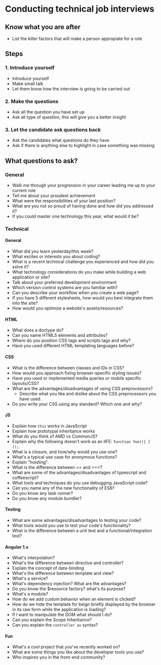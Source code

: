 # Conducting technical job interviews
## Know what you are after
- List the killer factors that will make a person appropiate for a role

## Steps
### 1. Introduce yourself
- Introduce yourself
- Make small talk
- Let them know how the interview is going to be carried out

### 2. Make the questions
- Ask all the question you have set up
- Ask all type of question, this will give you a better insight

### 3. Let the candidate ask questions back
- Ask the candidates what questions do they have
- Ask if there is anything else to highlight in case something was missing

## What questions to ask?
### General
- Walk me through your progression in your career leading me up to your current role
- Tell me about your proudest achievement
- What were the responsibilities of your last position?
- What are you not so proud of having done and how did you addressed it?
- If you could master one technology this year, what would it be?

### Technical
#### General
- What did you learn yesterday/this week?
- What excites or interests you about coding?
- What is a recent technical challenge you experienced and how did you solve it?
- What technology considerations do you make while building a web application or site?
- Talk about your preferred development environment
- Which version control systems are you familiar with?
- Can you describe your workflow when you create a web page?
- If you have 5 different stylesheets, how would you best integrate them into the site?
- How would you optimize a website's assets/resources?

#### HTML
- What does a doctype do?
- Can you name HTML5 elements and attributes?
- Where do you position CSS tags and scripts tags and why?
- Have you used different HTML templating languages before?

#### CSS
- What is the difference between classes and IDs in CSS?
- How would you approach fixing browser-specific styling issues?
- Have you used or implemented media queries or mobile specific layouts/CSS?
- What are the advantages/disadvantages of using CSS preprocessors?
    - Describe what you like and dislike about the CSS preprocessors you have used.
- Do you write your CSS using any standard? Which one and why?

#### JS
- Explain how ```this``` works in JavaScript
- Explain how prototypal inheritance works
- What do you think of AMD vs CommonJS?
- Explain why the following doesn't work as an IIFE: ```function foo(){ }();```.
- What is a closure, and how/why would you use one?
- What's a typical use case for anonymous functions?
- Explain "hoisting".
- What is the difference between == and ===?
- What are some of the advantages/disadvantages of typescript and coffeescript?
- What tools and techniques do you use debugging JavaScript code?
- Can you name any of the new functionality of ES6?
- Do you know any task runner?
- Do you know any module bundler?

#### Testing
- What are some advantages/disadvantages to testing your code?
- What tools would you use to test your code's functionality?
- What is the difference between a unit test and a functional/integration test?

#### Angular 1.x
- What's interpolation?
- What's the difference between directive and controller?
- Explain the concept of data-binding
- What's the difference between template and view?
- What's a service?
- What's dependency injection? What are the advantages?
- Do you know the $resource factory? what's its purpose?
- What's a module?
- How do we add custom behavior when an element is clicked?
- How do we hide the template for beign briefly displayed by the browser in its raw form while the application is loading?
- If I want to manipulate the DOM what should I do?
- Can you explain the Scope Inheritance?
- Can you explain the ```controller as``` syntax?
#### Fun
- What's a cool project that you've recently worked on?
- What are some things you like about the developer tools you use?
- Who inspires you in the front-end community?